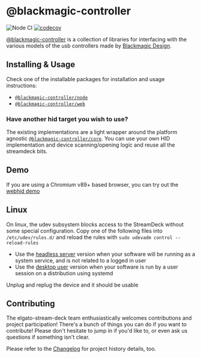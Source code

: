 # @blackmagic-controller

![Node CI](https://github.com/Julusian/node-blackmagic-controller/workflows/Node%20CI/badge.svg)
[![codecov](https://codecov.io/gh/Julusian/node-blackmagic-controller/branch/master/graph/badge.svg?token=Hl4QXGZJMF)](https://codecov.io/gh/Julusian/node-blackmagic-controller)

[@blackmagic-controller](https://www.npmjs.com/org/elgato-stream-deck) is a collection of libraries for interfacing with the various models of the usb controllers made by [Blackmagic Design](https://www.blackmagicdesign.com/).

## Installing & Usage

Check one of the installable packages for installation and usage instructions:

-   [`@blackmagic-controller/node`](https://npm.im/@blackmagic-controller/node)
-   [`@blackmagic-controller/web`](https://npm.im/@blackmagic-controller/web)

### Have another hid target you wish to use?

The existing implementations are a light wrapper around the platform agnostic [`@blackmagic-controller/core`](https://npm.im/@blackmagic-controller/core). You can use your own HID implementation and device scanning/opening logic and reuse all the streamdeck bits.

## Demo

If you are using a Chromium v89+ based browser, you can try out the [webhid demo](https://julusian.github.io/node-blackmagic-controller/)

## Linux

On linux, the udev subsystem blocks access to the StreamDeck without some special configuration.
Copy one of the following files into `/etc/udev/rules.d/` and reload the rules with `sudo udevadm control --reload-rules`

-   Use the [headless server](./packages/node/udev/50-blackmagic-controller-headless.rules) version when your software will be running as a system service, and is not related to a logged in user
-   Use the [desktop user](./packages/node/udev/50-blackmagic-controller-user.rules) version when your software is run by a user session on a distribution using systemd

Unplug and replug the device and it should be usable

## Contributing

The elgato-stream-deck team enthusiastically welcomes contributions and project participation! There's a bunch of things you can do if you want to contribute! Please don't hesitate to jump in if you'd like to, or even ask us questions if something isn't clear.

Please refer to the [Changelog](CHANGELOG.md) for project history details, too.
